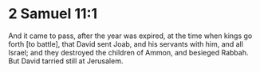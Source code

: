 # 2 Samuel 11:1

And it came to pass, after the year was expired, at the time when kings go forth [to battle], that David sent Joab, and his servants with him, and all Israel; and they destroyed the children of Ammon, and besieged Rabbah. But David tarried still at Jerusalem.